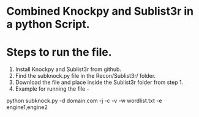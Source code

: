 # Combined Knockpy and Sublist3r in a python Script.

# Steps to run the file.

1. Install Knockpy and Sublist3r from github.
2. Find the subknock.py file in the Recon/Sublist3r/ folder.
3. Download the file and place inside the Sublist3r folder from step 1.
4. Example for running the file -
                                   
  python subknock.py -d domain.com -j -c -v -w wordlist.txt -e engine1,engine2
                     


